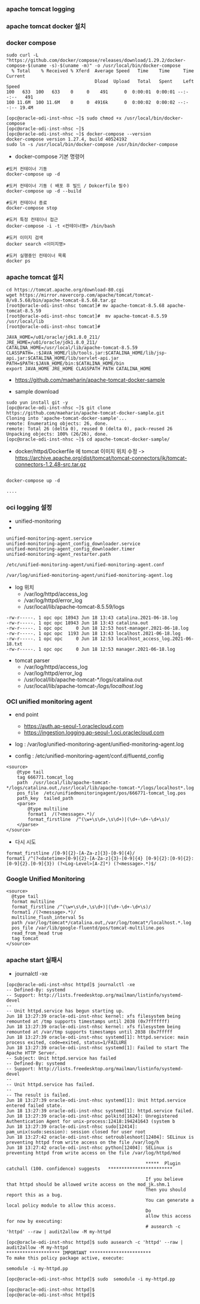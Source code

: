 ### apache tomcat logging

### apache tomcat docker 설치

### docker compose 

```
sudo curl -L "https://github.com/docker/compose/releases/download/1.29.2/docker-compose-$(uname -s)-$(uname -m)" -o /usr/local/bin/docker-compose
  % Total    % Received % Xferd  Average Speed   Time    Time     Time  Current
                                 Dload  Upload   Total   Spent    Left  Speed
100   633  100   633    0     0    491      0  0:00:01  0:00:01 --:--:--   491
100 11.6M  100 11.6M    0     0  4916k      0  0:00:02  0:00:02 --:--:-- 19.4M

[opc@oracle-odi-inst-nhsc ~]$ sudo chmod +x /usr/local/bin/docker-compose
[opc@oracle-odi-inst-nhsc ~]$
[opc@oracle-odi-inst-nhsc ~]$ docker-compose --version
docker-compose version 1.27.4, build 40524192
sudo ln -s /usr/local/bin/docker-compose /usr/bin/docker-compose
```


* docker-compose  기본 명령어
``` 
#도커 컨테이너 기동
docker-compose up -d

#도커 컨테이너 기동 ( 배포 후 빌드 / Dokcerfile 필수)
docker-compose up -d --build

#도커 컨테이너 종료
docker-compose stop

#도커 특정 컨테이너 접근
docker-compose -i -t <컨테이너명> /bin/bash

#도커 이미지 검색
docker search <이미지명>

#도커 실행중인 컨테이너 목록
docker ps
```


### apache tomcat 설치

 ```
 cd https://tomcat.apache.org/download-80.cgi
 wget https://mirror.navercorp.com/apache/tomcat/tomcat-8/v8.5.68/bin/apache-tomcat-8.5.68.tar.gz
 [root@oracle-odi-inst-nhsc tomcat]# mv apache-tomcat-8.5.68 apache-tomcat-8.5.59
[root@oracle-odi-inst-nhsc tomcat]#  mv apache-tomcat-8.5.59 /usr/local/lib
[root@oracle-odi-inst-nhsc tomcat]#

```

```
JAVA_HOME=/u01/oracle/jdk1.8.0_211/
JRE_HOME=/u01/oracle/jdk1.8.0_211/
CATALINA_HOME=/usr/local/lib/apache-tomcat-8.5.59
CLASSPATH=.:$JAVA_HOME/lib/tools.jar:$CATALINA_HOME/lib/jsp-api.jar:$CATALINA_HOME/lib/servlet-api.jar
PATH=$PATH:$JAVA_HOME/bin:$CATALINA_HOME/bin
export JAVA_HOME JRE_HOME CLASSPATH PATH CATALINA_HOME
```



* https://github.com/maeharin/apache-tomcat-docker-sample

* sample download
```
sudo yun install git -y
[opc@oracle-odi-inst-nhsc ~]$ git clone https://github.com/maeharin/apache-tomcat-docker-sample.git
Cloning into 'apache-tomcat-docker-sample'...
remote: Enumerating objects: 26, done.
remote: Total 26 (delta 0), reused 0 (delta 0), pack-reused 26
Unpacking objects: 100% (26/26), done.
[opc@oracle-odi-inst-nhsc ~]$ cd apache-tomcat-docker-sample/

```



* docker/httpd/Dockerfile 에 tomcat 이미지 위치 수정
   -> https://archive.apache.org/dist/tomcat/tomcat-connectors/jk/tomcat-connectors-1.2.48-src.tar.gz
``` 

docker-compose up -d

....
```

### oci logging 설정

* unified-monitoring
* 
```
unified-monitoring-agent.service
unified-monitoring-agent_config_downloader.service
unified-monitoring-agent_config_downloader.timer
unified-monitoring-agent_restarter.path

```

```
/etc/unified-monitoring-agent/unified-monitoring-agent.conf
```

```
/var/log/unified-monitoring-agent/unified-monitoring-agent.log
```

* log 위치
  * /var/log/httpd/access_log
  * /var/log/httpd/error_log
  * /usr/local/lib/apache-tomcat-8.5.59/logs
  
```
-rw-r-----. 1 opc opc 18943 Jun 18 13:43 catalina.2021-06-18.log
-rw-r-----. 1 opc opc 18943 Jun 18 13:43 catalina.out
-rw-r-----. 1 opc opc     0 Jun 18 12:53 host-manager.2021-06-18.log
-rw-r-----. 1 opc opc  1193 Jun 18 13:43 localhost.2021-06-18.log
-rw-r-----. 1 opc opc     0 Jun 18 12:53 localhost_access_log.2021-06-18.txt
-rw-r-----. 1 opc opc     0 Jun 18 12:53 manager.2021-06-18.log

```
* tomcat parser
  * /var/log/httpd/access_log 
  * /var/log/httpd/error_log
  * /usr/local/lib/apache-tomcat-*/logs/catalina.out
  * /usr/local/lib/apache-tomcat-*/logs/localhost*.log


### OCI unified monitoring agent
* end point
  * https://auth.ap-seoul-1.oraclecloud.com
  * https://ingestion.logging.ap-seoul-1.oci.oraclecloud.com

* log : /var/log/unified-monitoring-agent/unified-monitoring-agent.log 
* config : /etc/unified-monitoring-agent/conf.d/fluentd_config
```
<source>
    @type tail
    tag 666771.tomcat_log
    path  /usr/local/lib/apache-tomcat-*/logs/catalina.out,/usr/local/lib/apache-tomcat-*/logs/localhost*.log
    pos_file  /etc/unifiedmonitoringagent/pos/666771-tomcat_log.pos
    path_key  tailed_path
    <parse>
        @type multiline
        format1  /(?<message>.*)/
        format_firstline  /^(\w+\s\d+,\s\d+)|(\d+-\d+-\d+\s)/
    </parse>
</source>

```
* 다시 시도
```
format_firstline /[0-9]{2}-[A-Za-z]{3}-[0-9]{4}/
format1 /^(?<datetime>[0-9]{2}-[A-Za-z]{3}-[0-9]{4} [0-9]{2}:[0-9]{2}:[0-9]{2}.[0-9]{3}) (?<Log-Level>[A-Z]*) (?<message>.*)$/
```

### Google Unified Monitoring
```
<source>
  @type tail
  format multiline
  format_firstline /^(\w+\s\d+,\s\d+)|(\d+-\d+-\d+\s)/
  format1 /(?<message>.*)/
  multiline_flush_interval 5s
  path /var/log/tomcat*/catalina.out,/var/log/tomcat*/localhost.*.log
  pos_file /var/lib/google-fluentd/pos/tomcat-multiline.pos
  read_from_head true
  tag tomcat
</source>
```

### apache start 실패시

* journalctl -xe
```
[opc@oracle-odi-inst-nhsc httpd]$ journalctl -xe
-- Defined-By: systemd
-- Support: http://lists.freedesktop.org/mailman/listinfo/systemd-devel
--
-- Unit httpd.service has begun starting up.
Jun 18 13:27:39 oracle-odi-inst-nhsc kernel: xfs filesystem being remounted at /tmp supports timestamps until 2038 (0x7fffffff)
Jun 18 13:27:39 oracle-odi-inst-nhsc kernel: xfs filesystem being remounted at /var/tmp supports timestamps until 2038 (0x7fffff
Jun 18 13:27:39 oracle-odi-inst-nhsc systemd[1]: httpd.service: main process exited, code=exited, status=1/FAILURE
Jun 18 13:27:39 oracle-odi-inst-nhsc systemd[1]: Failed to start The Apache HTTP Server.
-- Subject: Unit httpd.service has failed
-- Defined-By: systemd
-- Support: http://lists.freedesktop.org/mailman/listinfo/systemd-devel
--
-- Unit httpd.service has failed.
--
-- The result is failed.
Jun 18 13:27:39 oracle-odi-inst-nhsc systemd[1]: Unit httpd.service entered failed state.
Jun 18 13:27:39 oracle-odi-inst-nhsc systemd[1]: httpd.service failed.
Jun 18 13:27:39 oracle-odi-inst-nhsc polkitd[1624]: Unregistered Authentication Agent for unix-process:12418:194241643 (system b
Jun 18 13:27:39 oracle-odi-inst-nhsc sudo[12414]: pam_unix(sudo:session): session closed for user root
Jun 18 13:27:42 oracle-odi-inst-nhsc setroubleshoot[12404]: SELinux is preventing httpd from write access on the file /var/log/h
Jun 18 13:27:42 oracle-odi-inst-nhsc python[12404]: SELinux is preventing httpd from write access on the file /var/log/httpd/mod

                                                    *****  Plugin catchall (100. confidence) suggests   ************************

                                                    If you believe that httpd should be allowed write access on the mod_jk.shm.1
                                                    Then you should report this as a bug.
                                                    You can generate a local policy module to allow this access.
                                                    Do
                                                    allow this access for now by executing:
                                                    # ausearch -c 'httpd' --raw | audit2allow -M my-httpd

```

```
[opc@oracle-odi-inst-nhsc httpd]$ sudo ausearch -c 'httpd' --raw | audit2allow -M my-httpd
******************** IMPORTANT ***********************
To make this policy package active, execute:

semodule -i my-httpd.pp

[opc@oracle-odi-inst-nhsc httpd]$ sudo  semodule -i my-httpd.pp

[opc@oracle-odi-inst-nhsc httpd]$
[opc@oracle-odi-inst-nhsc httpd]$

```
